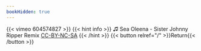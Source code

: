 ```yaml
---
bookHidden: true
---
```


{{< vimeo 604574827 >}}
{{< hint info >}}
♫ Sea Oleena - Sister Johnny Ripper Remix [CC-BY-NC-SA](https://freemusicarchive.org/music/johnny_ripper/seximer/03_sister_johnny_ripper_remix)
{{< /hint >}}
{{< button relref="/" >}}Return{{< /button >}}
